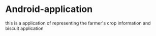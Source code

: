 # Android-application
this is a application of representing the farmer's crop information and biscuit application

